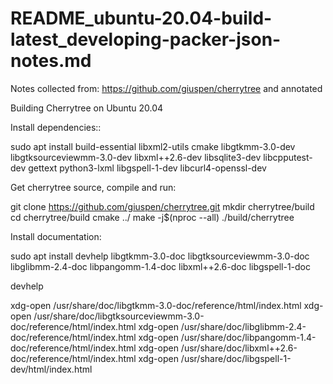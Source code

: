 # README_ubuntu-20.04-build-latest_developing-packer-json-notes.md

Notes collected from: https://github.com/giuspen/cherrytree and annotated

Building Cherrytree on Ubuntu 20.04

Install dependencies::

sudo apt install build-essential libxml2-utils cmake libgtkmm-3.0-dev libgtksourceviewmm-3.0-dev libxml++2.6-dev libsqlite3-dev libcpputest-dev gettext python3-lxml libgspell-1-dev libcurl4-openssl-dev

Get cherrytree source, compile and run:

git clone https://github.com/giuspen/cherrytree.git
mkdir cherrytree/build
cd cherrytree/build
cmake ../
make -j$(nproc --all)
./build/cherrytree

Install documentation:

sudo apt install devhelp libgtkmm-3.0-doc libgtksourceviewmm-3.0-doc libglibmm-2.4-doc libpangomm-1.4-doc libxml++2.6-doc libgspell-1-doc

devhelp

xdg-open /usr/share/doc/libgtkmm-3.0-doc/reference/html/index.html
xdg-open /usr/share/doc/libgtksourceviewmm-3.0-doc/reference/html/index.html
xdg-open /usr/share/doc/libglibmm-2.4-doc/reference/html/index.html
xdg-open /usr/share/doc/libpangomm-1.4-doc/reference/html/index.html
xdg-open /usr/share/doc/libxml++2.6-doc/reference/html/index.html
xdg-open /usr/share/doc/libgspell-1-dev/html/index.html


